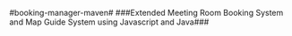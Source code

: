 #booking-manager-maven#
###Extended Meeting Room Booking System and Map Guide System using Javascript and Java###

